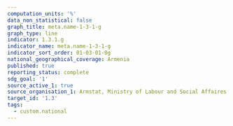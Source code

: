 ```yaml
---
computation_units: '%'
data_non_statistical: false
graph_title: meta.name-1-3-1-g
graph_type: line
indicator: 1.3.1.g
indicator_name: meta.name-1-3-1-g
indicator_sort_order: 01-03-01-0g
national_geographical_coverage: Armenia
published: true
reporting_status: complete
sdg_goal: '1'
source_active_1: true
source_organisation_1: Armstat, Ministry of Labour and Social Affaires of RA
target_id: '1.3'
tags:
  - custom.national
---
```

